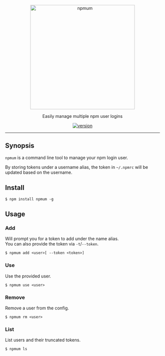 <p align="center">
  <a href="https://github.com/trs/npmum">
    <img alt="npmum" src="https://cdn.rawgit.com/trs/npmum/66657286/logo.svg" width="340" />
  </a>
</p>

<p align="center">
  Easily manage multiple npm user logins
</p>

<p align="center">
  <a href="https://www.npmjs.com/package/npmum">
    <img alt="version" src="https://badge.fury.io/js/npmum.svg" />
  </a>
</p>

----

## Synopsis

`npmum` is a command line tool to manage your npm login user.

By storing tokens under a username alias, the token in `~/.npmrc` will be updated based on the username.

## Install

```
$ npm install npmum -g
```

## Usage

### Add

Will prompt you for a token to add under the name alias.  
You can also provide the token via `-t`/`--token`.

```
$ npmum add <user>[ --token <token>]
```

### Use

Use the provided user.

```
$ npmum use <user>
```

### Remove

Remove a user from the config.

```
$ npmum rm <user>
```

### List

List users and their truncated tokens.

```
$ npmum ls
```

